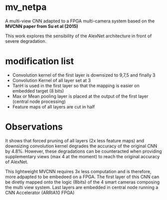 # mv_netpa
A multi-view CNN adapted to a FPGA multi-camera system based on the **MVCNN paper from Su et al (2015)**

This work explores the sensibility of the AlexNet architecture in front of severe degradation.

# modification list
- Convolution kernel of the first layer is downsized to 9,7,5 and finally 3
- Convolution Kernel of all layer set at 3
- TanH is used in the first layer so that the mapping is easier on embedded target (8 bits)
- Max or Mean pooling layer is placed at the output of the first layer (central node processing)
- Feature maps of all layers are cut in half

# Observations
It shows that forced pruning of all layers (2x less feature maps) and downsizing convolution kernel degrades the accuracy of the original CNN by 4.8%. However, these degradations can be counteracted when providing supplementary views (max 4 at the moment) to reach the original accuracy of AlexNet.

This lightweight MVCNN requires 3x less computation and is therefore, more adpapted to be embedeed on a FPGA.
The first layer of this CNN can be diretly mapped onto the logic (8bits) of the 4 smart cameras composing the multi view system.
Last layers are embedded in central node running a CNN Accelerator (ARRIA10 FPGA)
